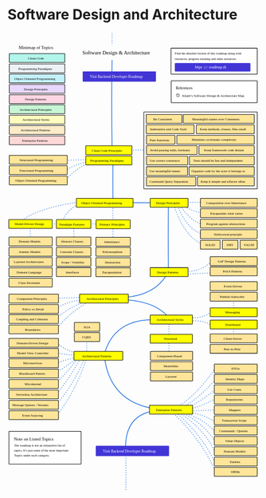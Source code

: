 # Software Design and Architecture

<link href="style/main.css" rel="stylesheet">

<svg xmlns="http://www.w3.org/2000/svg" xmlns:xlink="http://www.w3.org/1999/xlink" viewBox="378 441 1339 2441" style="font-family: balsamiq"><path d="M1009.6413600360961 2683Q1009.6413600360961 2747.045794268669 1009.6413600360961 2877.4247326013165" fill="none" stroke="rgb(43,120,228)" stroke-width="4" stroke-linecap="round" stroke-linejoin="round" stroke-dasharray="0.8 12"></path><path d="M1008.3054049003681 2661.550836073445Q1002.1057276502302 2478.042731555013 1167.8305952029239 2454.143856741617" fill="none" stroke="rgb(43,120,228)" stroke-width="4" stroke-linecap="round" stroke-linejoin="round" stroke-dasharray="undefined"></path><path d="M1254.8160398198077 2461.564529727163Q1412.9467867834983 2605.7706479640983 1490.0940472860216 2785.3880238742104" fill="none" stroke="rgb(43,120,228)" stroke-width="4" stroke-linecap="round" stroke-linejoin="round" stroke-dasharray="0.8 12"></path><path d="M1291.2082673523196 2431.403462762437Q1389.3500218423867 2369.1795179390633 1491.3589828100335 2223.756651212925" fill="none" stroke="rgb(43,120,228)" stroke-width="4" stroke-linecap="round" stroke-linejoin="round" stroke-dasharray="0.8 12"></path><path d="M1269.9952661079506 2457.7697231551274Q1413.9413768998131 2580.038606520977 1487.5641762379978 2736.0555384377462" fill="none" stroke="rgb(43,120,228)" stroke-width="4" stroke-linecap="round" stroke-linejoin="round" stroke-dasharray="0.8 12"></path><path d="M1297.8238476362123 2467.2917863867465Q1436.0564980709287 2560.6221960841926 1485.034305189974 2676.6035688091865" fill="none" stroke="rgb(43,120,228)" stroke-width="4" stroke-linecap="round" stroke-linejoin="round" stroke-dasharray="0.8 12"></path><path d="M1311.7381384003434 2466.0268508627346Q1436.9732166560084 2532.4182162037523 1488.8291117620097 2626.0061478487105" fill="none" stroke="rgb(43,120,228)" stroke-width="4" stroke-linecap="round" stroke-linejoin="round" stroke-dasharray="0.8 12"></path><path d="M1312.44723573651 2463.496979814711Q1427.9117453980782 2499.0354699001305 1486.299240713986 2569.084049268175" fill="none" stroke="rgb(43,120,228)" stroke-width="4" stroke-linecap="round" stroke-linejoin="round" stroke-dasharray="0.8 12"></path><path d="M1329.44723573651 2463.496979814711Q1428.4095768736058 2471.8400853029616 1487.5641762379978 2517.8892073472225" fill="none" stroke="rgb(43,120,228)" stroke-width="4" stroke-linecap="round" stroke-linejoin="round" stroke-dasharray="0.8 12"></path><path d="M1309.2082673523196 2438.403462762437Q1397.0698211359668 2394.216928943834 1495.1537893820694 2280.2865222609494" fill="none" stroke="rgb(43,120,228)" stroke-width="4" stroke-linecap="round" stroke-linejoin="round" stroke-dasharray="0.8 12"></path><path d="M1343.3615265006408 2438.1982693344726Q1405.6097743279065 2407.2910157271062 1493.8888538580575 2338.2683629375324" fill="none" stroke="rgb(43,120,228)" stroke-width="4" stroke-linecap="round" stroke-linejoin="round" stroke-dasharray="0.8 12"></path><path d="M1342.096590976629 2447.0528180025563Q1405.4349779969675 2436.6478536494446 1492.6239183340454 2388.8657838980084" fill="none" stroke="rgb(43,120,228)" stroke-width="4" stroke-linecap="round" stroke-linejoin="round" stroke-dasharray="0.8 12"></path><path d="M1347.1563330726767 2457.1723021946514Q1397.5751749003512 2455.088878978632 1500.213531478117 2450.847624574592" fill="none" stroke="rgb(43,120,228)" stroke-width="4" stroke-linecap="round" stroke-linejoin="round" stroke-dasharray="0.8 12"></path><path d="M1181.4497794271174 2447.6502389630323Q928.248570765205 2416.2737282640196 895.8305952029239 2174.143856741617" fill="none" stroke="rgb(43,120,228)" stroke-width="4" stroke-linecap="round" stroke-linejoin="round" stroke-dasharray="undefined"></path><path d="M800.6413600360961 2056.7465711750283Q800.6413600360961 2092.8798014942527 800.6413600360961 2166.4367346441027" fill="none" stroke="rgb(43,120,228)" stroke-width="4" stroke-linecap="round" stroke-linejoin="round" stroke-dasharray="0.8 12"></path><path d="M639.88174910853 2479.8850619957193Q735.3491907068292 2366.502999196501 800.5387547859935 2175.048692248737" fill="none" stroke="rgb(43,120,228)" stroke-width="4" stroke-linecap="round" stroke-linejoin="round" stroke-dasharray="0.8 12"></path><path d="M627.5235179025713 2313.7355091156073Q680.0231796060134 2271.8617431586304 759.344650766131 2169.5561450460887" fill="none" stroke="rgb(43,120,228)" stroke-width="4" stroke-linecap="round" stroke-linejoin="round" stroke-dasharray="0.8 12"></path><path d="M634.3892019058817 2370.034117942753Q691.0584621525907 2309.441074907808 773.0760187727519 2168.1830082454267" fill="none" stroke="rgb(43,120,228)" stroke-width="4" stroke-linecap="round" stroke-linejoin="round" stroke-dasharray="0.8 12"></path><path d="M633.0160651052196 2426.3327267698983Q721.8423067824331 2335.0791257505975 789.5536603806969 2175.048692248737" fill="none" stroke="rgb(43,120,228)" stroke-width="4" stroke-linecap="round" stroke-linejoin="round" stroke-dasharray="0.8 12"></path><path d="M626.1503811019091 2254.690626687138Q687.5622271795168 2227.941025482851 756.598377164807 2165.4367346441027" fill="none" stroke="rgb(43,120,228)" stroke-width="4" stroke-linecap="round" stroke-linejoin="round" stroke-dasharray="0.8 12"></path><path d="M627.5235179025713 2203.884565062641Q689.0727544625086 2184.63990922831 753.8521035634827 2168.1830082454267" fill="none" stroke="rgb(43,120,228)" stroke-width="4" stroke-linecap="round" stroke-linejoin="round" stroke-dasharray="0.8 12"></path><path d="M635.7623387065438 2087.167937006364Q672.0445312896545 2127.3242495927916 749.7326931614965 2150.5859562354954" fill="none" stroke="rgb(43,120,228)" stroke-width="4" stroke-linecap="round" stroke-linejoin="round" stroke-dasharray="0.8 12"></path><path d="M631.6429283045575 2143.4665458335094Q668.492325472388 2155.4695507006763 753.8521035634827 2161.3173242421162" fill="none" stroke="rgb(43,120,228)" stroke-width="4" stroke-linecap="round" stroke-linejoin="round" stroke-dasharray="0.8 12"></path><path d="M1149.413944748066 1970.6630590576106Q946.5406449574666 1974.05803138392 895.2851940316772 2150.33222983682" fill="none" stroke="rgb(43,120,228)" stroke-width="4" stroke-linecap="round" stroke-linejoin="round" stroke-dasharray="undefined"></path><path d="M1239.6216144658765 1982.3713842850395Q1238.448682472225 2063.98591101319 1239.6216144658765 2158.1565187764413" fill="none" stroke="rgb(43,120,228)" stroke-width="4" stroke-linecap="round" stroke-linejoin="round" stroke-dasharray="0.8 12"></path><path d="M1584.6216144658765 1995.3713842850395Q1584.097264525158 2031.8565108595697 1584.6216144658765 2073.9547338301813" fill="none" stroke="rgb(43,120,228)" stroke-width="4" stroke-linecap="round" stroke-linejoin="round" stroke-dasharray="0.8 12"></path><path d="M1584.6216144658765 1843.3713842850395Q1584.0143323826123 1885.6270649931835 1584.6216144658765 1934.3836196564266" fill="none" stroke="rgb(43,120,228)" stroke-width="4" stroke-linecap="round" stroke-linejoin="round" stroke-dasharray="0.8 12"></path><path d="M1343.3423229118664 1978.094240199055Q1414.5742229107957 1970.3016741094514 1463.8156459888226 1997.5254213404996" fill="none" stroke="rgb(43,120,228)" stroke-width="4" stroke-linecap="round" stroke-linejoin="round" stroke-dasharray="0.8 12"></path><path d="M1340.751498759674 1959.9584711337068Q1425.7127280217926 1968.329872647027 1474.178942597593 1919.8006967747215" fill="none" stroke="rgb(43,120,228)" stroke-width="4" stroke-linecap="round" stroke-linejoin="round" stroke-dasharray="0.8 12"></path><path d="M1238.413944748066 1958.6630590576106Q1164.0301840743045 1872.7078108174924 1003.944358974635 1864.0979775025803" fill="none" stroke="rgb(43,120,228)" stroke-width="4" stroke-linecap="round" stroke-linejoin="round" stroke-dasharray="undefined"></path><path d="M632.161093134996 2030.2740198516776Q695.6314377468155 1936.9985338324645 834.2453770060192 1861.8704499591581" fill="none" stroke="rgb(43,120,228)" stroke-width="4" stroke-linecap="round" stroke-linejoin="round" stroke-dasharray="0.8 12"></path><path d="M630.8656810588997 1973.2758885034402Q681.750580105497 1915.285731910891 805.7463113319006 1867.0520982635435" fill="none" stroke="rgb(43,120,228)" stroke-width="4" stroke-linecap="round" stroke-linejoin="round" stroke-dasharray="0.8 12"></path><path d="M629.5702689828033 1916.2777571552028Q686.8715374494299 1874.5529543508826 782.4288939621672 1864.4612741113508" fill="none" stroke="rgb(43,120,228)" stroke-width="4" stroke-linecap="round" stroke-linejoin="round" stroke-dasharray="0.8 12"></path><path d="M618.3082755532209 1856.7081823283695Q677.9189498020392 1854.994902194446 799.269250951419 1851.5071533503876" fill="none" stroke="rgb(43,120,228)" stroke-width="4" stroke-linecap="round" stroke-linejoin="round" stroke-dasharray="0.8 12"></path><path d="M1238.413944748066 1711.2393525232167Q1176.3984503142835 1837.3330140713997 1007.8305952029239 1851.1438567416174" fill="none" stroke="rgb(43,120,228)" stroke-width="4" stroke-linecap="round" stroke-linejoin="round" stroke-dasharray="undefined"></path><path d="M1322.6611183591647 1714.7778944027807Q1421.8820032034726 1714.1777853279573 1472.035009139109 1652.2195982641715" fill="none" stroke="rgb(43,120,228)" stroke-width="4" stroke-linecap="round" stroke-linejoin="round" stroke-dasharray="0.8 12"></path><path d="M1329.0446179651453 1727.7584929843106Q1384.9790945126076 1725.2351331400641 1498.8457074842272 1720.0982934571339" fill="none" stroke="rgb(43,120,228)" stroke-width="4" stroke-linecap="round" stroke-linejoin="round" stroke-dasharray="0.8 12"></path><path d="M1236.6216144658765 1348.904129238467Q1234.147368316623 1521.0662235229286 1236.6216144658765 1719.7147938511534" fill="none" stroke="rgb(43,120,228)" stroke-width="4" stroke-linecap="round" stroke-linejoin="round" stroke-dasharray="undefined"></path><path d="M1266 1361Q1319.82062434762 1527.9070935213772 1422 1571" fill="none" stroke="rgb(43,120,228)" stroke-width="4" stroke-linecap="round" stroke-linejoin="round" stroke-dasharray="0.8 12"></path><path d="M1282 1353Q1331.5595435044427 1489.3452281505565 1420 1515" fill="none" stroke="rgb(43,120,228)" stroke-width="4" stroke-linecap="round" stroke-linejoin="round" stroke-dasharray="0.8 12"></path><path d="M1294 1354Q1356.3837648850924 1451.1343470514764 1422 1462" fill="none" stroke="rgb(43,120,228)" stroke-width="4" stroke-linecap="round" stroke-linejoin="round" stroke-dasharray="0.8 12"></path><path d="M1303 1357Q1368.0295287501804 1395.4003337643958 1420 1403" fill="none" stroke="rgb(43,120,228)" stroke-width="4" stroke-linecap="round" stroke-linejoin="round" stroke-dasharray="0.8 12"></path><path d="M1302.308275553221 1345.7081823283695Q1345.061299101434 1345.7081823283695 1432.094239896011 1345.7081823283695" fill="none" stroke="rgb(43,120,228)" stroke-width="4" stroke-linecap="round" stroke-linejoin="round" stroke-dasharray="0.8 12"></path><path d="M1046.6610027644354 1346.904129238467Q1141.2592210142877 1348.263657758399 1250.4110113025788 1346.904129238467" fill="none" stroke="rgb(43,120,228)" stroke-width="4" stroke-linecap="round" stroke-linejoin="round" stroke-dasharray="undefined"></path><path d="M940.6216144658764 1131.904129238467Q939.1604210427671 1233.576357748591 940.6216144658764 1350.8904675679646" fill="none" stroke="rgb(43,120,228)" stroke-width="4" stroke-linecap="round" stroke-linejoin="round" stroke-dasharray="undefined"></path><path d="M671.2585897729246 1455.5565678444082Q682.8013599190707 1386.4291964641602 774.5291420456822 1348.0993715605928" fill="none" stroke="rgb(43,120,228)" stroke-width="4" stroke-linecap="round" stroke-linejoin="round" stroke-dasharray="0.8 12"></path><path d="M439.5976211610629 1454.1610198407222Q523.8046144533436 1377.9277637086836 759.1781140051372 1343.912727549535" fill="none" stroke="rgb(43,120,228)" stroke-width="4" stroke-linecap="round" stroke-linejoin="round" stroke-dasharray="0.8 12"></path><path d="M940.6216144658764 1352.7397793615535Q939.8766673316671 1404.5744194984588 940.6216144658764 1464.3836196564266" fill="none" stroke="rgb(43,120,228)" stroke-width="4" stroke-linecap="round" stroke-linejoin="round" stroke-dasharray="0.8 12"></path><path d="M499.6413600360961 1459.857687174258Q499.6413600360961 1484.1571505189215 499.6413600360961 1533.623915184844" fill="none" stroke="rgb(43,120,228)" stroke-width="4" stroke-linecap="round" stroke-linejoin="round" stroke-dasharray="0.8 12"></path><path d="M940.6413600360961 1463.4028220835805Q940.6413600360961 1491.8050645169378 940.6413600360961 1549.623915184844" fill="none" stroke="rgb(43,120,228)" stroke-width="4" stroke-linecap="round" stroke-linejoin="round" stroke-dasharray="0.8 12"></path><path d="M731.6413600360961 1461.7465711750285Q731.6413600360961 1486.5796375155414 731.6413600360961 1537.1326654230143" fill="none" stroke="rgb(43,120,228)" stroke-width="4" stroke-linecap="round" stroke-linejoin="round" stroke-dasharray="0.8 12"></path><path d="M935.6216144658764 588.904129238467Q932.4614646795966 808.7925205461323 935.6216144658764 1062.5098951319" fill="none" stroke="rgb(43,120,228)" stroke-width="4" stroke-linecap="round" stroke-linejoin="round" stroke-dasharray="undefined"></path><path d="M461.11816489567707 1460.6092586430427Q635.8079385335373 1460.6092586430427 991.4264062963243 1460.6092586430427" fill="none" stroke="rgb(43,120,228)" stroke-width="4" stroke-linecap="round" stroke-linejoin="round" stroke-dasharray="0.8 12"></path><path d="M688.1588908198975 1230.8992230291933Q721.0889347130833 1180.3563467867373 807.618181971964 1135.9760750003338" fill="none" stroke="rgb(43,120,228)" stroke-width="4" stroke-linecap="round" stroke-linejoin="round" stroke-dasharray="0.8 12"></path><path d="M678.4543045016012 1183.5893647274988Q718.6731697102831 1148.0062212500195 803.4315379609062 1130.3938829855904" fill="none" stroke="rgb(43,120,228)" stroke-width="4" stroke-linecap="round" stroke-linejoin="round" stroke-dasharray="0.8 12"></path><path d="M679.6673777913883 1121.7226269483601Q722.2755879226745 1120.4416513261672 809.0137299756499 1117.8339509524171" fill="none" stroke="rgb(43,120,228)" stroke-width="4" stroke-linecap="round" stroke-linejoin="round" stroke-dasharray="0.8 12"></path><path d="M1025.373762114721 1067.7081823283695Q1101.6741698886954 1066.6873604084972 1257 1064.6092586430427" fill="none" stroke="rgb(43,120,228)" stroke-width="4" stroke-linecap="round" stroke-linejoin="round" stroke-dasharray="0.8 12"></path><rect x="1105.35" y="864.35" width="605.3" height="409.3" rx="2" fill="rgb(255,255,255)" fill-opacity="1" stroke="rgb(0,0,0)" stroke-width="2.7"></rect><g class="clickable-group" data-group-id="100-clean-code-principles"><rect x="387.35" y="553.35" width="296.3" height="47.3" rx="2" fill="rgb(178,245,234)" fill-opacity="1" stroke="rgb(0,0,0)" stroke-width="2.7"></rect><text x="487" y="583.5" fill="rgb(0,0,0)" font-style="normal" font-weight="normal" font-size="18px"><tspan>Clean Code</tspan></text></g><g class="clickable-group" data-group-id="101-programming-paradigms"><rect x="387.35" y="608.35" width="296.3" height="47.3" rx="2" fill="rgb(237,242,247)" fill-opacity="1" stroke="rgb(0,0,0)" stroke-width="2.7"></rect><text x="436" y="639" fill="rgb(0,0,0)" font-style="normal" font-weight="normal" font-size="18px"><tspan>Programming Paradigms</tspan></text></g><g class="clickable-group" data-group-id="102-object-oriented-programming"><rect x="387.35" y="662.35" width="296.3" height="47.3" rx="2" fill="rgb(196,241,249)" fill-opacity="1" stroke="rgb(0,0,0)" stroke-width="2.7"></rect><text x="414" y="693" fill="rgb(0,0,0)" font-style="normal" font-weight="normal" font-size="18px"><tspan>Object Oriented Programming</tspan></text></g><g class="clickable-group" data-group-id="103-software-design-principles"><rect x="387.35" y="717.35" width="296.3" height="47.3" rx="2" fill="rgb(233,216,253)" fill-opacity="1" stroke="rgb(0,0,0)" stroke-width="2.7"></rect><text x="465" y="748" fill="rgb(0,0,0)" font-style="normal" font-weight="normal" font-size="18px"><tspan>Design Principles</tspan></text></g><g class="clickable-group" data-group-id="104-design-patterns"><rect x="387.35" y="772.35" width="296.3" height="47.3" rx="2" fill="rgb(254,215,226)" fill-opacity="1" stroke="rgb(0,0,0)" stroke-width="2.7"></rect><text x="471" y="803" fill="rgb(0,0,0)" font-style="normal" font-weight="normal" font-size="18px"><tspan>Design Patterns</tspan></text></g><g class="clickable-group" data-group-id="108-enterprise-patterns"><rect x="387.35" y="991.35" width="296.3" height="47.3" rx="2" fill="rgb(254,215,215)" fill-opacity="1" stroke="rgb(0,0,0)" stroke-width="2.7"></rect><text x="456" y="1022" fill="rgb(0,0,0)" font-style="normal" font-weight="normal" font-size="18px"><tspan>Enterprise Patterns</tspan></text></g><g class="clickable-group" data-group-id="105-architectural-principles"><rect x="387.35" y="826.35" width="296.3" height="47.3" rx="2" fill="rgb(198,246,213)" fill-opacity="1" stroke="rgb(0,0,0)" stroke-width="2.7"></rect><text x="442" y="857" fill="rgb(0,0,0)" font-style="normal" font-weight="normal" font-size="18px"><tspan>Architectural Principles</tspan></text></g><g class="clickable-group" data-group-id="106-architectural-styles"><rect x="387.35" y="881.35" width="296.3" height="47.3" rx="2" fill="rgb(254,252,191)" fill-opacity="1" stroke="rgb(0,0,0)" stroke-width="2.7"></rect><text x="458" y="911.5" fill="rgb(0,0,0)" font-style="normal" font-weight="normal" font-size="18px"><tspan>Architectural Styles</tspan></text></g><g class="clickable-group" data-group-id="107-architectural-patterns"><rect x="387.35" y="936.35" width="296.3" height="47.3" rx="2" fill="rgb(254,235,200)" fill-opacity="1" stroke="rgb(0,0,0)" stroke-width="2.7"></rect><text x="448" y="967" fill="rgb(0,0,0)" font-style="normal" font-weight="normal" font-size="18px"><tspan>Architectural Patterns</tspan></text></g><text x="438" y="529.5" fill="rgb(0,0,0)" font-style="normal" font-weight="normal" font-size="24px"><tspan>Minimap of Topics</tspan></text><text x="777" y="558.5" fill="rgb(0,0,0)" font-style="normal" font-weight="normal" font-size="28px"><tspan>Software Design &amp; Architecture</tspan></text><g class="clickable-group" data-group-id="ext_link:roadmap.sh/backend"><rect x="780.35" y="649.35" width="388.3" height="52.3" rx="2" fill="rgb(65,53,214)" fill-opacity="1" stroke="rgb(65,53,214)" stroke-width="2.7"></rect><text x="817" y="683.5" fill="rgb(255,255,255)" font-style="normal" font-weight="normal" font-size="20px"><tspan>Visit Backend Developer Roadmap</tspan></text></g><g class="clickable-group" data-group-id="100-clean-code-principles"><rect x="795.35" y="1044.35" width="246.3" height="47.3" rx="2" fill="rgb(255,255,0)" fill-opacity="1" stroke="rgb(0,0,0)" stroke-width="2.7"></rect><text x="828" y="1075" fill="rgb(0,0,0)" font-style="normal" font-weight="normal" font-size="18px"><tspan>Clean Code Principles</tspan></text></g><path d="M935.6413600360961 446Q935.6413600360961 467.08235294117645 935.6413600360961 510" fill="none" stroke="rgb(43,120,228)" stroke-width="4" stroke-linecap="round" stroke-linejoin="round" stroke-dasharray="0.8 12"></path><g class="clickable-group" data-group-id="101-programming-paradigms"><rect x="795.35" y="1099.35" width="246.3" height="47.3" rx="2" fill="rgb(255,255,0)" fill-opacity="1" stroke="rgb(0,0,0)" stroke-width="2.7"></rect><text x="819" y="1130" fill="rgb(0,0,0)" font-style="normal" font-weight="normal" font-size="18px"><tspan>Programming Paradigms</tspan></text></g><g class="clickable-group" data-group-id="101-clean-code-principles:be-consistent"><rect x="1118.35" y="877.35" width="190.3" height="47.3" rx="2" fill="rgb(255,229,153)" fill-opacity="1" stroke="rgb(0,0,0)" stroke-width="2.7"></rect><text x="1156" y="907.5" fill="rgb(0,0,0)" font-style="normal" font-weight="normal" font-size="18px"><tspan>Be Consistent</tspan></text></g><g class="clickable-group" data-group-id="102-clean-code-principles:meaningful-names"><rect x="1315.35" y="877.35" width="379.3" height="47.3" rx="2" fill="rgb(255,229,153)" fill-opacity="1" stroke="rgb(0,0,0)" stroke-width="2.7"></rect><text x="1363" y="907.5" fill="rgb(0,0,0)" font-style="normal" font-weight="normal" font-size="18px"><tspan>Meaningful names over Comments</tspan></text></g><g class="clickable-group" data-group-id="103-clean-code-principles:indentation-and-code-style"><rect x="1118.35" y="932.35" width="255.3" height="47.3" rx="2" fill="rgb(255,229,153)" fill-opacity="1" stroke="rgb(0,0,0)" stroke-width="2.7"></rect><text x="1138" y="962.5" fill="rgb(0,0,0)" font-style="normal" font-weight="normal" font-size="18px"><tspan>Indentation and Code Style</tspan></text></g><g class="clickable-group" data-group-id="104-clean-code-principles:keep-it-small"><rect x="1385.35" y="932.35" width="309.3" height="47.3" rx="2" fill="rgb(255,229,153)" fill-opacity="1" stroke="rgb(0,0,0)" stroke-width="2.7"></rect><text x="1405" y="962.5" fill="rgb(0,0,0)" font-style="normal" font-weight="normal" font-size="18px"><tspan>Keep methods, classes, files small</tspan></text></g><g class="clickable-group" data-group-id="105-clean-code-principles:pure-functions"><rect x="1119.35" y="988.35" width="152.3" height="47.3" rx="2" fill="rgb(255,229,153)" fill-opacity="1" stroke="rgb(0,0,0)" stroke-width="2.7"></rect><text x="1137" y="1019" fill="rgb(0,0,0)" font-style="normal" font-weight="normal" font-size="18px"><tspan>Pure functions</tspan></text></g><g class="clickable-group" data-group-id="106-clean-code-principles:minimize-cyclomatic-complexity"><rect x="1281.35" y="988.35" width="413.3" height="47.3" rx="2" fill="rgb(255,229,153)" fill-opacity="1" stroke="rgb(0,0,0)" stroke-width="2.7"></rect><text x="1361" y="1018.5" fill="rgb(0,0,0)" font-style="normal" font-weight="normal" font-size="18px"><tspan>Minimize cyclomatic complexity</tspan></text></g><g class="clickable-group" data-group-id="107-clean-code-principles:avoid-passing-nulls-booleans"><rect x="1119.35" y="1043.35" width="270.3" height="47.3" rx="2" fill="rgb(255,229,153)" fill-opacity="1" stroke="rgb(0,0,0)" stroke-width="2.7"></rect><text x="1137" y="1073.5" fill="rgb(0,0,0)" font-style="normal" font-weight="normal" font-size="18px"><tspan>Avoid passing nulls, booleans</tspan></text></g><g class="clickable-group" data-group-id="108-clean-code-principles:keep-framework-code-distant"><rect x="1399.35" y="1043.35" width="295.3" height="47.3" rx="2" fill="rgb(255,229,153)" fill-opacity="1" stroke="rgb(0,0,0)" stroke-width="2.7"></rect><text x="1427" y="1073.5" fill="rgb(0,0,0)" font-style="normal" font-weight="normal" font-size="18px"><tspan>Keep framework code distant</tspan></text></g><g class="clickable-group" data-group-id="109-clean-code-principles:use-correct-constructs"><rect x="1119.35" y="1099.35" width="220.3" height="47.3" rx="2" fill="rgb(255,229,153)" fill-opacity="1" stroke="rgb(0,0,0)" stroke-width="2.7"></rect><text x="1137" y="1129.5" fill="rgb(0,0,0)" font-style="normal" font-weight="normal" font-size="18px"><tspan>Use correct constructs</tspan></text></g><g class="clickable-group" data-group-id="110-clean-code-principles:keep-tests-independent"><rect x="1348.35" y="1099.35" width="346.3" height="47.3" rx="2" fill="rgb(255,229,153)" fill-opacity="1" stroke="rgb(0,0,0)" stroke-width="2.7"></rect><text x="1369" y="1129.5" fill="rgb(0,0,0)" font-style="normal" font-weight="normal" font-size="18px"><tspan>Tests should be fast and independent</tspan></text></g><g class="clickable-group" data-group-id="111-clean-code-principles:use-meaningful-names"><rect x="1119.35" y="1155.35" width="219.3" height="47.3" rx="2" fill="rgb(255,229,153)" fill-opacity="1" stroke="rgb(0,0,0)" stroke-width="2.7"></rect><text x="1135" y="1185.5" fill="rgb(0,0,0)" font-style="normal" font-weight="normal" font-size="18px"><tspan>Use meaningful names</tspan></text></g><g class="clickable-group" data-group-id="112-clean-code-principles:code-by-actor"><rect x="1346.35" y="1155.35" width="348.3" height="47.3" rx="2" fill="rgb(255,229,153)" fill-opacity="1" stroke="rgb(0,0,0)" stroke-width="2.7"></rect><text x="1359" y="1185.5" fill="rgb(0,0,0)" font-style="normal" font-weight="normal" font-size="18px"><tspan>Organize code by the actor it belongs to</tspan></text></g><g class="clickable-group" data-group-id="113-clean-code-principles:command-query-separation"><rect x="1119.35" y="1210.35" width="263.3" height="47.3" rx="2" fill="rgb(255,229,153)" fill-opacity="1" stroke="rgb(0,0,0)" stroke-width="2.7"></rect><text x="1136" y="1241" fill="rgb(0,0,0)" font-style="normal" font-weight="normal" font-size="18px"><tspan>Command Query Separation</tspan></text></g><g class="clickable-group" data-group-id="114-clean-code-principles:avoid-hasty-abstractions"><rect x="1391.35" y="1210.35" width="303.3" height="47.3" rx="2" fill="rgb(255,229,153)" fill-opacity="1" stroke="rgb(0,0,0)" stroke-width="2.7"></rect><text x="1409" y="1240.5" fill="rgb(0,0,0)" font-style="normal" font-weight="normal" font-size="18px"><tspan>Keep it simple and refactor often</tspan></text></g><rect x="1250.35" y="524.35" width="460.3" height="138.3" rx="2" fill="rgb(255,255,255)" fill-opacity="1" stroke="rgb(0,0,0)" stroke-width="2.7"></rect><text x="1271" y="558.5" fill="rgb(0,0,0)" font-style="normal" font-weight="normal" font-size="17px"><tspan>Find the detailed version of this roadmap along with</tspan></text><text x="1271" y="586.5" fill="rgb(0,0,0)" font-style="normal" font-weight="normal" font-size="17px"><tspan>resources, progress tracking and other resources.</tspan></text><g class="clickable-group" data-group-id="ext_link:roadmap.sh"><rect x="1272.35" y="605.35" width="400.3" height="42.3" rx="2" fill="rgb(65,53,214)" fill-opacity="1" stroke="rgb(65,53,214)" stroke-width="2.7"></rect><g><text x="1453" y="633.5" fill="rgb(255,255,255)" font-style="normal" font-weight="normal" font-size="20px"><tspan>roadmap.sh</tspan></text><text x="1378" y="633.5" fill="rgb(255,255,255)" font-style="normal" font-weight="normal" font-size="20px"><tspan>https</tspan></text><text x="1425" y="631.5" fill="rgb(255,255,255)" font-style="normal" font-weight="bold" font-size="20px"><tspan>:</tspan></text><text x="1432" y="634.5" fill="rgb(255,255,255)" font-style="normal" font-weight="normal" font-size="20px"><tspan>/</tspan></text><text x="1440" y="634.5" fill="rgb(255,255,255)" font-style="normal" font-weight="normal" font-size="20px"><tspan>/</tspan></text></g></g><g class="clickable-group" data-group-id="100-programming-paradigms:structured-programming"><rect x="387.35" y="1095.35" width="309.3" height="47.3" rx="2" fill="rgb(255,229,153)" fill-opacity="1" stroke="rgb(0,0,0)" stroke-width="2.7"></rect><text x="442" y="1126" fill="rgb(0,0,0)" font-style="normal" font-weight="normal" font-size="18px"><tspan>Structured Programming</tspan></text></g><g class="clickable-group" data-group-id="101-programming-paradigms:functional-programming"><rect x="387.35" y="1150.35" width="309.3" height="47.3" rx="2" fill="rgb(255,229,153)" fill-opacity="1" stroke="rgb(0,0,0)" stroke-width="2.7"></rect><text x="442" y="1181" fill="rgb(0,0,0)" font-style="normal" font-weight="normal" font-size="18px"><tspan>Functional Programming</tspan></text></g><g class="clickable-group" data-group-id="102-programming-paradigms:object-oriented-programming"><rect x="387.35" y="1205.35" width="309.3" height="47.3" rx="2" fill="rgb(255,229,153)" fill-opacity="1" stroke="rgb(0,0,0)" stroke-width="2.7"></rect><text x="420" y="1236" fill="rgb(0,0,0)" font-style="normal" font-weight="normal" font-size="18px"><tspan>Object Oriented Programming</tspan></text></g><g class="clickable-group" data-group-id="102-object-oriented-programming"><rect x="745.35" y="1324.35" width="302.3" height="47.3" rx="2" fill="rgb(255,255,0)" fill-opacity="1" stroke="rgb(0,0,0)" stroke-width="2.7"></rect><text x="771" y="1355" fill="rgb(0,0,0)" font-style="normal" font-weight="normal" font-size="18px"><tspan>Object Oriented Programming</tspan></text></g><g class="clickable-group" data-group-id="100-object-oriented-programming:primary-principles"><rect x="850.35" y="1438.35" width="182.3" height="47.3" rx="2" fill="rgb(255,255,0)" fill-opacity="1" stroke="rgb(0,0,0)" stroke-width="2.7"></rect><text x="869" y="1469" fill="rgb(0,0,0)" font-style="normal" font-weight="normal" font-size="18px"><tspan>Primary Principles</tspan></text></g><g class="clickable-group" data-group-id="100-object-oriented-programming:primary-principles:inheritance"><rect x="849.35" y="1531.35" width="184.3" height="47.3" rx="2" fill="rgb(255,229,153)" fill-opacity="1" stroke="rgb(0,0,0)" stroke-width="2.7"></rect><text x="895" y="1561.5" fill="rgb(0,0,0)" font-style="normal" font-weight="normal" font-size="18px"><tspan>Inheritance</tspan></text></g><g class="clickable-group" data-group-id="101-object-oriented-programming:primary-principles:polymorphism"><rect x="849.35" y="1585.35" width="184.3" height="47.3" rx="2" fill="rgb(255,229,153)" fill-opacity="1" stroke="rgb(0,0,0)" stroke-width="2.7"></rect><text x="885" y="1616" fill="rgb(0,0,0)" font-style="normal" font-weight="normal" font-size="18px"><tspan>Polymorphism</tspan></text></g><g class="clickable-group" data-group-id="102-object-oriented-programming:primary-principles:abstraction"><rect x="849.35" y="1640.35" width="184.3" height="47.3" rx="2" fill="rgb(255,229,153)" fill-opacity="1" stroke="rgb(0,0,0)" stroke-width="2.7"></rect><text x="896" y="1670.5" fill="rgb(0,0,0)" font-style="normal" font-weight="normal" font-size="18px"><tspan>Abstraction</tspan></text></g><g class="clickable-group" data-group-id="103-object-oriented-programming:primary-principles:encapsulation"><rect x="849.35" y="1694.35" width="184.3" height="47.3" rx="2" fill="rgb(255,229,153)" fill-opacity="1" stroke="rgb(0,0,0)" stroke-width="2.7"></rect><text x="884" y="1724.5" fill="rgb(0,0,0)" font-style="normal" font-weight="normal" font-size="18px"><tspan>Encapsulation</tspan></text></g><g class="clickable-group" data-group-id="101-object-oriented-programming:paradigm-features"><rect x="638.35" y="1437.35" width="184.3" height="47.3" rx="2" fill="rgb(255,255,0)" fill-opacity="1" stroke="rgb(0,0,0)" stroke-width="2.7"></rect><text x="654" y="1468" fill="rgb(0,0,0)" font-style="normal" font-weight="normal" font-size="18px"><tspan>Paradigm Features</tspan></text></g><g class="clickable-group" data-group-id="100-object-oriented-programming:paradigm-features:abstract-classes"><rect x="638.35" y="1530.35" width="184.3" height="47.3" rx="2" fill="rgb(255,229,153)" fill-opacity="1" stroke="rgb(0,0,0)" stroke-width="2.7"></rect><text x="662" y="1560.5" fill="rgb(0,0,0)" font-style="normal" font-weight="normal" font-size="18px"><tspan>Abstract Classes</tspan></text></g><g class="clickable-group" data-group-id="101-object-oriented-programming:paradigm-features:concrete-classes"><rect x="638.35" y="1585.35" width="184.3" height="47.3" rx="2" fill="rgb(255,229,153)" fill-opacity="1" stroke="rgb(0,0,0)" stroke-width="2.7"></rect><text x="658" y="1615.5" fill="rgb(0,0,0)" font-style="normal" font-weight="normal" font-size="18px"><tspan>Concrete Classes</tspan></text></g><g class="clickable-group" data-group-id="102-object-oriented-programming:paradigm-features:scope-visibility"><rect x="638.35" y="1639.35" width="184.3" height="47.3" rx="2" fill="rgb(255,229,153)" fill-opacity="1" stroke="rgb(0,0,0)" stroke-width="2.7"></rect><text x="664" y="1670" fill="rgb(0,0,0)" font-style="normal" font-weight="normal" font-size="18px"><tspan>Scope / Visibility</tspan></text></g><g class="clickable-group" data-group-id="103-object-oriented-programming:paradigm-features:interfaces"><rect x="638.35" y="1693.35" width="184.3" height="47.3" rx="2" fill="rgb(255,229,153)" fill-opacity="1" stroke="rgb(0,0,0)" stroke-width="2.7"></rect><text x="689" y="1723.5" fill="rgb(0,0,0)" font-style="normal" font-weight="normal" font-size="18px"><tspan>Interfaces</tspan></text></g><g class="clickable-group" data-group-id="102-object-oriented-programming:model-driven-design"><rect x="384.35" y="1437.35" width="232.3" height="47.3" rx="2" fill="rgb(255,255,0)" fill-opacity="1" stroke="rgb(0,0,0)" stroke-width="2.7"></rect><text x="415" y="1467.5" fill="rgb(0,0,0)" font-style="normal" font-weight="normal" font-size="18px"><tspan>Model-Driven Design</tspan></text></g><g class="clickable-group" data-group-id="100-object-oriented-programming:model-driven-design:domain-models"><rect x="385.35" y="1530.35" width="231.3" height="47.3" rx="2" fill="rgb(255,229,153)" fill-opacity="1" stroke="rgb(0,0,0)" stroke-width="2.7"></rect><text x="437" y="1560.5" fill="rgb(0,0,0)" font-style="normal" font-weight="normal" font-size="18px"><tspan>Domain Models</tspan></text></g><g class="clickable-group" data-group-id="101-object-oriented-programming:model-driven-design:anemic-models"><rect x="385.35" y="1585.35" width="231.3" height="47.3" rx="2" fill="rgb(255,229,153)" fill-opacity="1" stroke="rgb(0,0,0)" stroke-width="2.7"></rect><text x="438" y="1615.5" fill="rgb(0,0,0)" font-style="normal" font-weight="normal" font-size="18px"><tspan>Anemic Models</tspan></text></g><g class="clickable-group" data-group-id="102-object-oriented-programming:model-driven-design:layered-architectures"><rect x="385.35" y="1639.35" width="231.3" height="47.3" rx="2" fill="rgb(255,229,153)" fill-opacity="1" stroke="rgb(0,0,0)" stroke-width="2.7"></rect><text x="412" y="1669.5" fill="rgb(0,0,0)" font-style="normal" font-weight="normal" font-size="18px"><tspan>Layered Architectures</tspan></text></g><g class="clickable-group" data-group-id="103-object-oriented-programming:model-driven-design:domain-language"><rect x="385.35" y="1694.35" width="231.3" height="47.3" rx="2" fill="rgb(255,229,153)" fill-opacity="1" stroke="rgb(0,0,0)" stroke-width="2.7"></rect><text x="426" y="1724.5" fill="rgb(0,0,0)" font-style="normal" font-weight="normal" font-size="18px"><tspan>Domain Language</tspan></text></g><g class="clickable-group" data-group-id="104-object-oriented-programming:model-driven-design:class-invariants"><rect x="385.35" y="1749.35" width="231.3" height="47.3" rx="2" fill="rgb(255,229,153)" fill-opacity="1" stroke="rgb(0,0,0)" stroke-width="2.7"></rect><text x="436" y="1779.5" fill="rgb(0,0,0)" font-style="normal" font-weight="normal" font-size="18px"><tspan>Class Invariants</tspan></text></g><g class="clickable-group" data-group-id="103-software-design-principles"><rect x="1139.35" y="1324.35" width="202.3" height="47.3" rx="2" fill="rgb(255,255,0)" fill-opacity="1" stroke="rgb(0,0,0)" stroke-width="2.7"></rect><text x="1170" y="1355" fill="rgb(0,0,0)" font-style="normal" font-weight="normal" font-size="18px"><tspan>Design Principles</tspan></text></g><g class="clickable-group" data-group-id="100-software-design-principles:composition-over-inheritance"><rect x="1407.35" y="1324.35" width="303.3" height="47.3" rx="2" fill="rgb(255,229,153)" fill-opacity="1" stroke="rgb(0,0,0)" stroke-width="2.7"></rect><text x="1438" y="1354.5" fill="rgb(0,0,0)" font-style="normal" font-weight="normal" font-size="18px"><tspan>Composition over Inheritance</tspan></text></g><g class="clickable-group" data-group-id="101-software-design-principles:encapsulate-what-varies"><rect x="1407.35" y="1379.35" width="303.3" height="47.3" rx="2" fill="rgb(255,229,153)" fill-opacity="1" stroke="rgb(0,0,0)" stroke-width="2.7"></rect><text x="1460" y="1409.5" fill="rgb(0,0,0)" font-style="normal" font-weight="normal" font-size="18px"><tspan>Encapsulate what varies</tspan></text></g><g class="clickable-group" data-group-id="102-software-design-principles:program-against-abstractions"><rect x="1407.35" y="1435.35" width="303.3" height="47.3" rx="2" fill="rgb(255,229,153)" fill-opacity="1" stroke="rgb(0,0,0)" stroke-width="2.7"></rect><text x="1439" y="1466" fill="rgb(0,0,0)" font-style="normal" font-weight="normal" font-size="18px"><tspan>Program against abstractions</tspan></text></g><g class="clickable-group" data-group-id="103-software-design-principles:hollywood-principle"><rect x="1407.35" y="1491.35" width="303.3" height="47.3" rx="2" fill="rgb(255,229,153)" fill-opacity="1" stroke="rgb(0,0,0)" stroke-width="2.7"></rect><text x="1480" y="1521.5" fill="rgb(0,0,0)" font-style="normal" font-weight="normal" font-size="18px"><tspan>Hollywood principle</tspan></text></g><g class="clickable-group" data-group-id="104-software-design-principles:solid"><rect x="1407.35" y="1547.35" width="105.3" height="47.3" rx="2" fill="rgb(255,229,153)" fill-opacity="1" stroke="rgb(0,0,0)" stroke-width="2.7"></rect><text x="1433" y="1577.5" fill="rgb(0,0,0)" font-style="normal" font-weight="normal" font-size="18px"><tspan>SOLID</tspan></text></g><g class="clickable-group" data-group-id="105-software-design-principles:dry"><rect x="1524.35" y="1547.35" width="83.3" height="47.3" rx="2" fill="rgb(255,229,153)" fill-opacity="1" stroke="rgb(0,0,0)" stroke-width="2.7"></rect><text x="1547" y="1577.5" fill="rgb(0,0,0)" font-style="normal" font-weight="normal" font-size="18px"><tspan>DRY</tspan></text></g><g class="clickable-group" data-group-id="106-software-design-principles:yagni"><rect x="1619.35" y="1547.35" width="91.3" height="47.3" rx="2" fill="rgb(255,229,153)" fill-opacity="1" stroke="rgb(0,0,0)" stroke-width="2.7"></rect><text x="1638" y="1577.5" fill="rgb(0,0,0)" font-style="normal" font-weight="normal" font-size="18px"><tspan>YAGNI</tspan></text></g><g class="clickable-group" data-group-id="104-design-patterns"><rect x="1139.35" y="1693.35" width="202.3" height="47.3" rx="2" fill="rgb(255,255,0)" fill-opacity="1" stroke="rgb(0,0,0)" stroke-width="2.7"></rect><text x="1176" y="1724" fill="rgb(0,0,0)" font-style="normal" font-weight="normal" font-size="18px"><tspan>Design Patterns</tspan></text></g><g class="clickable-group" data-group-id="100-design-patterns:gof-design-patterns"><rect x="1459.35" y="1635.35" width="251.3" height="47.3" rx="2" fill="rgb(255,229,153)" fill-opacity="1" stroke="rgb(0,0,0)" stroke-width="2.7"></rect><text x="1500" y="1666" fill="rgb(0,0,0)" font-style="normal" font-weight="normal" font-size="18px"><tspan>GoF Design Patterns</tspan></text></g><g class="clickable-group" data-group-id="101-design-patterns:posa-patterns"><rect x="1459.35" y="1689.35" width="251.3" height="47.3" rx="2" fill="rgb(255,229,153)" fill-opacity="1" stroke="rgb(0,0,0)" stroke-width="2.7"></rect><text x="1527" y="1720" fill="rgb(0,0,0)" font-style="normal" font-weight="normal" font-size="18px"><tspan>PoSA Patterns</tspan></text></g><g class="clickable-group" data-group-id="105-architectural-principles"><rect x="762.35" y="1834.35" width="260.3" height="47.3" rx="2" fill="rgb(255,255,0)" fill-opacity="1" stroke="rgb(0,0,0)" stroke-width="2.7"></rect><text x="799" y="1865" fill="rgb(0,0,0)" font-style="normal" font-weight="normal" font-size="18px"><tspan>Architectural Principles</tspan></text></g><g class="clickable-group" data-group-id="101-architectural-principles:policy-vs-detail"><rect x="385.35" y="1889.35" width="264.3" height="47.3" rx="2" fill="rgb(255,229,153)" fill-opacity="1" stroke="rgb(0,0,0)" stroke-width="2.7"></rect><text x="457" y="1920" fill="rgb(0,0,0)" font-style="normal" font-weight="normal" font-size="18px"><tspan>Policy vs Detail</tspan></text></g><g class="clickable-group" data-group-id="100-architectural-principles:component-principles"><rect x="385.35" y="1834.35" width="264.3" height="47.3" rx="2" fill="rgb(255,229,153)" fill-opacity="1" stroke="rgb(0,0,0)" stroke-width="2.7"></rect><text x="428" y="1865" fill="rgb(0,0,0)" font-style="normal" font-weight="normal" font-size="18px"><tspan>Component Principles</tspan></text></g><g class="clickable-group" data-group-id="102-architectural-principles:coupling-and-cohesion"><rect x="385.35" y="1943.35" width="264.3" height="47.3" rx="2" fill="rgb(255,229,153)" fill-opacity="1" stroke="rgb(0,0,0)" stroke-width="2.7"></rect><text x="423" y="1973.5" fill="rgb(0,0,0)" font-style="normal" font-weight="normal" font-size="18px"><tspan>Coupling and Cohesion</tspan></text></g><g class="clickable-group" data-group-id="103-architectural-principles:boundaries"><rect x="385.35" y="1998.35" width="264.3" height="47.3" rx="2" fill="rgb(255,229,153)" fill-opacity="1" stroke="rgb(0,0,0)" stroke-width="2.7"></rect><text x="471" y="2028.5" fill="rgb(0,0,0)" font-style="normal" font-weight="normal" font-size="18px"><tspan>Boundaries</tspan></text></g><g class="clickable-group" data-group-id="106-architectural-styles"><rect x="1139.35" y="1946.35" width="225.3" height="47.3" rx="2" fill="rgb(255,255,0)" fill-opacity="1" stroke="rgb(0,0,0)" stroke-width="2.7"></rect><text x="1174" y="1976.5" fill="rgb(0,0,0)" font-style="normal" font-weight="normal" font-size="18px"><tspan>Architectural Styles</tspan></text></g><g class="clickable-group" data-group-id="102-architectural-styles:structural"><rect x="1139.35" y="2048.35" width="225.3" height="47.3" rx="2" fill="rgb(255,255,0)" fill-opacity="1" stroke="rgb(0,0,0)" stroke-width="2.7"></rect><text x="1212" y="2078.5" fill="rgb(0,0,0)" font-style="normal" font-weight="normal" font-size="18px"><tspan>Structural</tspan></text></g><g class="clickable-group" data-group-id="100-architectural-styles:messaging"><rect x="1459.35" y="1907.35" width="251.3" height="47.3" rx="2" fill="rgb(255,255,0)" fill-opacity="1" stroke="rgb(0,0,0)" stroke-width="2.7"></rect><text x="1540" y="1937.5" fill="rgb(0,0,0)" font-style="normal" font-weight="normal" font-size="18px"><tspan>Messaging</tspan></text></g><g class="clickable-group" data-group-id="101-architectural-styles:distributed"><rect x="1459.35" y="1972.35" width="251.3" height="47.3" rx="2" fill="rgb(255,255,0)" fill-opacity="1" stroke="rgb(0,0,0)" stroke-width="2.7"></rect><text x="1540" y="2002.5" fill="rgb(0,0,0)" font-style="normal" font-weight="normal" font-size="18px"><tspan>Distributed</tspan></text></g><g class="clickable-group" data-group-id="101-architectural-styles:messaging:event-driven"><rect x="1459.35" y="1768.35" width="251.3" height="47.3" rx="2" fill="rgb(255,229,153)" fill-opacity="1" stroke="rgb(0,0,0)" stroke-width="2.7"></rect><text x="1532" y="1798.5" fill="rgb(0,0,0)" font-style="normal" font-weight="normal" font-size="18px"><tspan>Event-Driven</tspan></text></g><g class="clickable-group" data-group-id="100-architectural-styles:messaging:publish-subscribe"><rect x="1459.35" y="1824.35" width="251.3" height="47.3" rx="2" fill="rgb(255,229,153)" fill-opacity="1" stroke="rgb(0,0,0)" stroke-width="2.7"></rect><text x="1511" y="1855" fill="rgb(0,0,0)" font-style="normal" font-weight="normal" font-size="18px"><tspan>Publish-Subscribe</tspan></text></g><g class="clickable-group" data-group-id="100-architectural-styles:distributed:client-server"><rect x="1459.35" y="2046.35" width="251.3" height="47.3" rx="2" fill="rgb(255,229,153)" fill-opacity="1" stroke="rgb(0,0,0)" stroke-width="2.7"></rect><text x="1531" y="2076.5" fill="rgb(0,0,0)" font-style="normal" font-weight="normal" font-size="18px"><tspan>Client-Server</tspan></text></g><g class="clickable-group" data-group-id="101-architectural-styles:distributed:peer-to-peer"><rect x="1459.35" y="2102.35" width="251.3" height="47.3" rx="2" fill="rgb(255,229,153)" fill-opacity="1" stroke="rgb(0,0,0)" stroke-width="2.7"></rect><text x="1532" y="2133" fill="rgb(0,0,0)" font-style="normal" font-weight="normal" font-size="18px"><tspan>Peer-to-Peer</tspan></text></g><g class="clickable-group" data-group-id="100-architectural-styles:structural:component-based"><rect x="1140.35" y="2139.35" width="225.3" height="47.3" rx="2" fill="rgb(255,229,153)" fill-opacity="1" stroke="rgb(0,0,0)" stroke-width="2.7"></rect><text x="1175" y="2169.5" fill="rgb(0,0,0)" font-style="normal" font-weight="normal" font-size="18px"><tspan>Component-Based</tspan></text></g><g class="clickable-group" data-group-id="101-architectural-styles:structural:monolithic"><rect x="1140.35" y="2194.35" width="225.3" height="47.3" rx="2" fill="rgb(255,229,153)" fill-opacity="1" stroke="rgb(0,0,0)" stroke-width="2.7"></rect><text x="1211" y="2224.5" fill="rgb(0,0,0)" font-style="normal" font-weight="normal" font-size="18px"><tspan>Monolithic</tspan></text></g><g class="clickable-group" data-group-id="102-architectural-styles:structural:layered"><rect x="1140.35" y="2249.35" width="225.3" height="47.3" rx="2" fill="rgb(255,229,153)" fill-opacity="1" stroke="rgb(0,0,0)" stroke-width="2.7"></rect><text x="1220" y="2279.5" fill="rgb(0,0,0)" font-style="normal" font-weight="normal" font-size="18px"><tspan>Layered</tspan></text></g><g class="clickable-group" data-group-id="107-architectural-patterns"><rect x="732.35" y="2139.35" width="260.3" height="47.3" rx="2" fill="rgb(255,255,0)" fill-opacity="1" stroke="rgb(0,0,0)" stroke-width="2.7"></rect><text x="775" y="2170" fill="rgb(0,0,0)" font-style="normal" font-weight="normal" font-size="18px"><tspan>Architectural Patterns</tspan></text></g><g class="clickable-group" data-group-id="103-architectural-patterns:model-view-controller"><rect x="385.35" y="2124.35" width="264.3" height="47.3" rx="2" fill="rgb(255,229,153)" fill-opacity="1" stroke="rgb(0,0,0)" stroke-width="2.7"></rect><text x="428" y="2154.5" fill="rgb(0,0,0)" font-style="normal" font-weight="normal" font-size="18px"><tspan>Model-View Controller</tspan></text></g><g class="clickable-group" data-group-id="102-architectural-patterns:domain-driven-design"><rect x="385.35" y="2070.35" width="264.3" height="47.3" rx="2" fill="rgb(255,229,153)" fill-opacity="1" stroke="rgb(0,0,0)" stroke-width="2.7"></rect><text x="426" y="2100.5" fill="rgb(0,0,0)" font-style="normal" font-weight="normal" font-size="18px"><tspan>Domain-Driven Design</tspan></text></g><g class="clickable-group" data-group-id="104-architectural-patterns:microservices"><rect x="385.35" y="2178.35" width="264.3" height="47.3" rx="2" fill="rgb(255,229,153)" fill-opacity="1" stroke="rgb(0,0,0)" stroke-width="2.7"></rect><text x="461" y="2208.5" fill="rgb(0,0,0)" font-style="normal" font-weight="normal" font-size="18px"><tspan>Microservices</tspan></text></g><g class="clickable-group" data-group-id="105-architectural-patterns:blackboard-pattern"><rect x="385.35" y="2233.35" width="264.3" height="47.3" rx="2" fill="rgb(255,229,153)" fill-opacity="1" stroke="rgb(0,0,0)" stroke-width="2.7"></rect><text x="440" y="2264" fill="rgb(0,0,0)" font-style="normal" font-weight="normal" font-size="18px"><tspan>Blackboard Pattern</tspan></text></g><g class="clickable-group" data-group-id="106-architectural-patterns:microkernel"><rect x="385.35" y="2289.35" width="264.3" height="47.3" rx="2" fill="rgb(255,229,153)" fill-opacity="1" stroke="rgb(0,0,0)" stroke-width="2.7"></rect><text x="469" y="2319.5" fill="rgb(0,0,0)" font-style="normal" font-weight="normal" font-size="18px"><tspan>Microkernel</tspan></text></g><g class="clickable-group" data-group-id="107-architectural-patterns:serverless-architecture"><rect x="385.35" y="2345.35" width="264.3" height="47.3" rx="2" fill="rgb(255,229,153)" fill-opacity="1" stroke="rgb(0,0,0)" stroke-width="2.7"></rect><text x="423" y="2375.5" fill="rgb(0,0,0)" font-style="normal" font-weight="normal" font-size="18px"><tspan>Serverless Architecture</tspan></text></g><g class="clickable-group" data-group-id="100-architectural-patterns:cqrs"><rect x="734.35" y="2039.35" width="135.3" height="47.3" rx="2" fill="rgb(255,229,153)" fill-opacity="1" stroke="rgb(0,0,0)" stroke-width="2.7"></rect><text x="776" y="2070" fill="rgb(0,0,0)" font-style="normal" font-weight="normal" font-size="18px"><tspan>CQRS</tspan></text></g><g class="clickable-group" data-group-id="109-architectural-patterns:event-sourcing"><rect x="385.35" y="2455.35" width="264.3" height="47.3" rx="2" fill="rgb(255,229,153)" fill-opacity="1" stroke="rgb(0,0,0)" stroke-width="2.7"></rect><text x="456" y="2485.5" fill="rgb(0,0,0)" font-style="normal" font-weight="normal" font-size="18px"><tspan>Event Sourcing</tspan></text></g><g class="clickable-group" data-group-id="108-architectural-patterns:message-queues-streams"><rect x="385.35" y="2400.35" width="264.3" height="47.3" rx="2" fill="rgb(255,229,153)" fill-opacity="1" stroke="rgb(0,0,0)" stroke-width="2.7"></rect><text x="403" y="2431" fill="rgb(0,0,0)" font-style="normal" font-weight="normal" font-size="18px"><tspan>Message Queues / Streams</tspan></text></g><g class="clickable-group" data-group-id="101-architectural-patterns:soa"><rect x="734.35" y="1985.35" width="135.3" height="47.3" rx="2" fill="rgb(255,229,153)" fill-opacity="1" stroke="rgb(0,0,0)" stroke-width="2.7"></rect><text x="784" y="2015.5" fill="rgb(0,0,0)" font-style="normal" font-weight="normal" font-size="18px"><tspan>SOA</tspan></text></g><g class="clickable-group" data-group-id="108-enterprise-patterns"><rect x="1135.35" y="2426.35" width="230.3" height="47.3" rx="2" fill="rgb(255,255,0)" fill-opacity="1" stroke="rgb(0,0,0)" stroke-width="2.7"></rect><text x="1171" y="2457" fill="rgb(0,0,0)" font-style="normal" font-weight="normal" font-size="18px"><tspan>Enterprise Patterns</tspan></text></g><g class="clickable-group" data-group-id="100-enterprise-patterns:dtos"><rect x="1481.35" y="2207.35" width="229.3" height="47.3" rx="2" fill="rgb(255,229,153)" fill-opacity="1" stroke="rgb(0,0,0)" stroke-width="2.7"></rect><text x="1573" y="2237.5" fill="rgb(0,0,0)" font-style="normal" font-weight="normal" font-size="18px"><tspan>DTOs</tspan></text></g><g class="clickable-group" data-group-id="101-enterprise-patterns:identity-maps"><rect x="1481.35" y="2262.35" width="229.3" height="47.3" rx="2" fill="rgb(255,229,153)" fill-opacity="1" stroke="rgb(0,0,0)" stroke-width="2.7"></rect><text x="1541" y="2292.5" fill="rgb(0,0,0)" font-style="normal" font-weight="normal" font-size="18px"><tspan>Identity Maps</tspan></text></g><g class="clickable-group" data-group-id="102-enterprise-patterns:use-cases"><rect x="1481.35" y="2317.35" width="229.3" height="47.3" rx="2" fill="rgb(255,229,153)" fill-opacity="1" stroke="rgb(0,0,0)" stroke-width="2.7"></rect><text x="1551" y="2347.5" fill="rgb(0,0,0)" font-style="normal" font-weight="normal" font-size="18px"><tspan>Use Cases</tspan></text></g><g class="clickable-group" data-group-id="103-enterprise-patterns:repositories"><rect x="1481.35" y="2372.35" width="229.3" height="47.3" rx="2" fill="rgb(255,229,153)" fill-opacity="1" stroke="rgb(0,0,0)" stroke-width="2.7"></rect><text x="1544" y="2402.5" fill="rgb(0,0,0)" font-style="normal" font-weight="normal" font-size="18px"><tspan>Repositories</tspan></text></g><g class="clickable-group" data-group-id="104-enterprise-patterns:mappers"><rect x="1481.35" y="2427.35" width="229.3" height="47.3" rx="2" fill="rgb(255,229,153)" fill-opacity="1" stroke="rgb(0,0,0)" stroke-width="2.7"></rect><text x="1559" y="2457.5" fill="rgb(0,0,0)" font-style="normal" font-weight="normal" font-size="18px"><tspan>Mappers</tspan></text></g><g class="clickable-group" data-group-id="105-enterprise-patterns:transaction-script"><rect x="1481.35" y="2482.35" width="229.3" height="47.3" rx="2" fill="rgb(255,229,153)" fill-opacity="1" stroke="rgb(0,0,0)" stroke-width="2.7"></rect><text x="1522" y="2512.5" fill="rgb(0,0,0)" font-style="normal" font-weight="normal" font-size="18px"><tspan>Transaction Script</tspan></text></g><g class="clickable-group" data-group-id="106-enterprise-patterns:commands-queries"><rect x="1481.35" y="2537.35" width="229.3" height="47.3" rx="2" fill="rgb(255,229,153)" fill-opacity="1" stroke="rgb(0,0,0)" stroke-width="2.7"></rect><text x="1508" y="2568" fill="rgb(0,0,0)" font-style="normal" font-weight="normal" font-size="18px"><tspan>Commands / Queries</tspan></text></g><g class="clickable-group" data-group-id="107-enterprise-patterns:value-objects"><rect x="1481.35" y="2592.35" width="229.3" height="47.3" rx="2" fill="rgb(255,229,153)" fill-opacity="1" stroke="rgb(0,0,0)" stroke-width="2.7"></rect><text x="1540" y="2622.5" fill="rgb(0,0,0)" font-style="normal" font-weight="normal" font-size="18px"><tspan>Value Objects</tspan></text></g><g class="clickable-group" data-group-id="108-enterprise-patterns:domain-models"><rect x="1481.35" y="2647.35" width="229.3" height="47.3" rx="2" fill="rgb(255,229,153)" fill-opacity="1" stroke="rgb(0,0,0)" stroke-width="2.7"></rect><text x="1532" y="2677.5" fill="rgb(0,0,0)" font-style="normal" font-weight="normal" font-size="18px"><tspan>Domain Models</tspan></text></g><g class="clickable-group" data-group-id="109-enterprise-patterns:entities"><rect x="1481.35" y="2702.35" width="229.3" height="47.3" rx="2" fill="rgb(255,229,153)" fill-opacity="1" stroke="rgb(0,0,0)" stroke-width="2.7"></rect><text x="1565" y="2732.5" fill="rgb(0,0,0)" font-style="normal" font-weight="normal" font-size="18px"><tspan>Entities</tspan></text></g><g class="clickable-group" data-group-id="110-enterprise-patterns:orms"><rect x="1481.35" y="2757.35" width="229.3" height="47.3" rx="2" fill="rgb(255,229,153)" fill-opacity="1" stroke="rgb(0,0,0)" stroke-width="2.7"></rect><text x="1570" y="2787.5" fill="rgb(0,0,0)" font-style="normal" font-weight="normal" font-size="18px"><tspan>ORMs</tspan></text></g><g class="clickable-group" data-group-id="ext_link:roadmap.sh/backend"><rect x="850.35" y="2643.35" width="388.3" height="52.3" rx="2" fill="rgb(65,53,214)" fill-opacity="1" stroke="rgb(65,53,214)" stroke-width="2.7"></rect><text x="887" y="2677.5" fill="rgb(255,255,255)" font-style="normal" font-weight="normal" font-size="20px"><tspan>Visit Backend Developer Roadmap</tspan></text></g><rect x="385.35" y="2565.35" width="385.3" height="174.3" rx="2" fill="rgb(255,255,255)" fill-opacity="1" stroke="rgb(0,0,0)" stroke-width="2.7"></rect><text x="412" y="2615" fill="rgb(0,0,0)" font-style="normal" font-weight="normal" font-size="24px"><tspan>Note on Listed Topics</tspan></text><text x="413" y="2645.5" fill="rgb(0,0,0)" font-style="normal" font-weight="normal" font-size="17px"><tspan>The roadmap is not an exhaustive list of</tspan></text><text x="413" y="2673.5" fill="rgb(0,0,0)" font-style="normal" font-weight="normal" font-size="17px"><tspan>topics. It’s just some of the most important</tspan></text><text x="413" y="2699.5" fill="rgb(0,0,0)" font-style="normal" font-weight="normal" font-size="17px"><tspan>Topics under each category.</tspan></text><rect x="1251.35" y="698.35" width="459.3" height="116.3" rx="2" fill="rgb(255,255,255)" fill-opacity="1" stroke="rgb(0,0,0)" stroke-width="2.7"></rect><text x="1276" y="743.5" fill="rgb(0,0,0)" font-style="normal" font-weight="normal" font-size="20px"><tspan>References</tspan></text><g class="clickable-group" data-group-id="ext_link:khalilstemmler.com/articles/software-design-architecture/full-stack-software-design/"><text x="1310" y="784.5" fill="rgb(0,0,0)" font-style="normal" font-weight="normal" font-size="18px"><tspan>Khalil’s Software Design &amp; Architecture Map</tspan></text><circle cx="1287" cy="775" r="10" fill="rgb(255,255,255)"></circle><circle cx="1287" cy="775" r="10" fill="rgb(153,153,153)"></circle><path d="M1281.5 775L1285.5 779 1292 772.5" fill="none" stroke="#fff" stroke-width="3.5" stroke-linecap="round" stroke-linejoin="round"></path></g></svg>